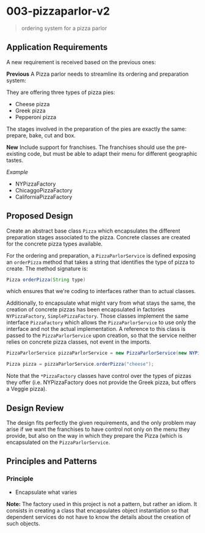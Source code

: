 # 003-pizzaparlor-v2
> ordering system for a pizza parlor

## Application Requirements

A new requirement is received based on the previous ones:

**Previous**
A Pizza parlor needs to streamline its ordering and preparation system:

They are offering three types of pizza pies:
+ Cheese pizza
+ Greek pizza
+ Pepperoni pizza

The stages involved in the preparation of the pies are exactly the same: prepare, bake, cut and box.

**New**
Include support for franchises. The franchises should use the pre-existing code, but must be able to adapt their menu for different geographic tastes.

*Example*
+ NYPizzaFactory
+ ChicaggoPizzaFactory
+ CaliforniaPizzaFactory




## Proposed Design
Create an abstract base class `Pizza` which encapsulates the different preparation stages associated to the pizza. Concrete classes are created for the concrete pizza types available. 

For the ordering and preparation, a `PizzaParlorService` is defined exposing an `orderPizza` method that takes a string that identifies the type of pizza to create. 
The method signature is:
```java
Pizza orderPizza(String type)
```

which ensures that we're coding to interfaces rather than to actual classes.

Additionally, to encapsulate what might vary from what stays the same, the creation of concrete pizzas has been encapsulated in factories `NYPizzaFactory`, `SimplePizzaFactory`. Those classes implement the same interface `PizzaFactory` which allows the `PizzaParlorService` to use only the interface and not the actual implementation.
A reference to this class is passed to the `PizzaParlorService` upon creation, so that the service neither relies on concrete pizza classes, not event in the imports.

```java
PizzaParlorService pizzaParlorService = new PizzaParlorService(new NYPizzaFactory());        

Pizza pizza = pizzaParlorService.orderPizza("cheese");
```

Note that the `*PizzaFactory` classes have control over the types of pizzas they offer (i.e. NYPizzaFactory does not provide the Greek pizza, but offers a Veggie pizza).

## Design Review
The design fits perfectly the given requirements, and the only problem may arise if we want the franchises to have control not only on the menu they provide, but also on the way in which they prepare the Pizza (which is encapsulated on the `PizzaParlorService`. 


## Principles and Patterns
### Principle
+ Encapsulate what varies

**Note:**
The factory used in this project is not a pattern, but rather an idiom. It consists in creating a class that encapsulates object instantiation so that dependent services do not have to know the details about the creation of such objects. 